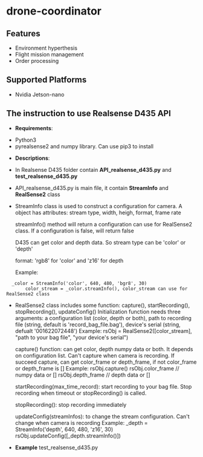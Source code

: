 # drone-coordinator
## Features
* Environment hyperthesis
* Flight mission management
* Order processing

## Supported Platforms
* Nvidia Jetson-nano

## The instruction to use Realsense D435 API
* **Requirements**:
- Python3
- pyrealsense2 and numpy library. Can use pip3 to install

* **Descriptions**:
- In Realsense D435 folder contain **API_realsense_d435.py** and **test_realsense_d435.py**
- API_realsense_d435.py is main file, it contain **StreamInfo** and **RealSense2** class

- StreamInfo class is used to construct a configuration for camera. A object has attributes: stream type, width, heigh, format, frame rate

  streamInfo() method will return a configuration can use for RealSense2 class. If a configuration is false, will return false
  
  D435 can get color and depth data. So stream type can be 'color' or 'depth'
  
  format: 'rgb8' for 'color' and 'z16' for depth
  
  Example:
  
```
  _color = StreamInfo('color', 640, 480, 'bgr8', 30)  
	   color_stream = _color.streamInfo(), color_stream can use for RealSense2 class
```


- RealSense2 class includes some function: capture(), startRecording(), stopRecording(), updateConfig()
  Initialization function needs three arguments: a configuration list (color, depth or both), path to recording file (string, default is 'record_bag_file.bag'),                                                device's serial (string, defualt '001622072448')
  Example: rsObj = RealSense2([color_stream], "path to your bag file", "your device's serial")

  capture() function: can get color, depth numpy data or both. It depends on configuration list. Can't capture when camera is recording. If succeed capture, can get color_frame or depth_frame, if not color_frame or depth_frame is []
  Example: rsObj.capture()
	   rsObj.color_frame // numpy data or []
	   rsObj.depth_frame // depth data or []

  startRecording(max_time_record): start recording to your bag file. Stop recording when timeout or stopRecording() is called. 

  stopRecording(): stop recording immediately 

  updateConfig(streamInfos): to change the stream configuration. Can't change when camera is recording
  Example: _depth = StreamInfo('depth', 640, 480, 'z16', 30)
	   rsObj.updateConfig([_depth.streamInfo()])

* **Example**
test_realsense_d435.py



	

  




